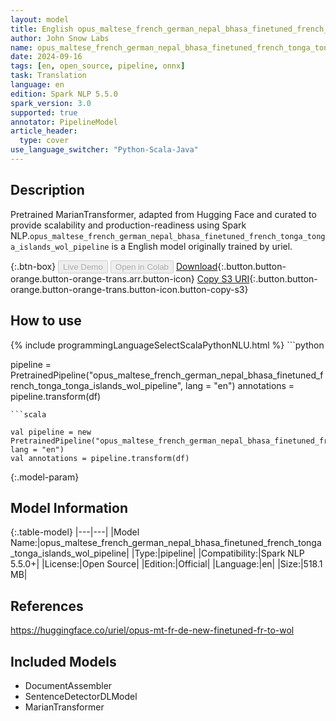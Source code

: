 ```yaml
---
layout: model
title: English opus_maltese_french_german_nepal_bhasa_finetuned_french_tonga_tonga_islands_wol_pipeline pipeline MarianTransformer from uriel
author: John Snow Labs
name: opus_maltese_french_german_nepal_bhasa_finetuned_french_tonga_tonga_islands_wol_pipeline
date: 2024-09-16
tags: [en, open_source, pipeline, onnx]
task: Translation
language: en
edition: Spark NLP 5.5.0
spark_version: 3.0
supported: true
annotator: PipelineModel
article_header:
  type: cover
use_language_switcher: "Python-Scala-Java"
---
```


## Description

Pretrained MarianTransformer, adapted from Hugging Face and curated to provide scalability and production-readiness using Spark NLP.`opus_maltese_french_german_nepal_bhasa_finetuned_french_tonga_tonga_islands_wol_pipeline` is a English model originally trained by uriel.

{:.btn-box}
<button class="button button-orange" disabled>Live Demo</button>
<button class="button button-orange" disabled>Open in Colab</button>
[Download](https://s3.amazonaws.com/auxdata.johnsnowlabs.com/public/models/opus_maltese_french_german_nepal_bhasa_finetuned_french_tonga_tonga_islands_wol_pipeline_en_5.5.0_3.0_1726494439926.zip){:.button.button-orange.button-orange-trans.arr.button-icon}
[Copy S3 URI](s3://auxdata.johnsnowlabs.com/public/models/opus_maltese_french_german_nepal_bhasa_finetuned_french_tonga_tonga_islands_wol_pipeline_en_5.5.0_3.0_1726494439926.zip){:.button.button-orange.button-orange-trans.button-icon.button-copy-s3}

## How to use



<div class="tabs-box" markdown="1">
{% include programmingLanguageSelectScalaPythonNLU.html %}
```python

pipeline = PretrainedPipeline("opus_maltese_french_german_nepal_bhasa_finetuned_french_tonga_tonga_islands_wol_pipeline", lang = "en")
annotations =  pipeline.transform(df)   

```
```scala

val pipeline = new PretrainedPipeline("opus_maltese_french_german_nepal_bhasa_finetuned_french_tonga_tonga_islands_wol_pipeline", lang = "en")
val annotations = pipeline.transform(df)

```
</div>

{:.model-param}
## Model Information

{:.table-model}
|---|---|
|Model Name:|opus_maltese_french_german_nepal_bhasa_finetuned_french_tonga_tonga_islands_wol_pipeline|
|Type:|pipeline|
|Compatibility:|Spark NLP 5.5.0+|
|License:|Open Source|
|Edition:|Official|
|Language:|en|
|Size:|518.1 MB|

## References

https://huggingface.co/uriel/opus-mt-fr-de-new-finetuned-fr-to-wol

## Included Models

- DocumentAssembler
- SentenceDetectorDLModel
- MarianTransformer